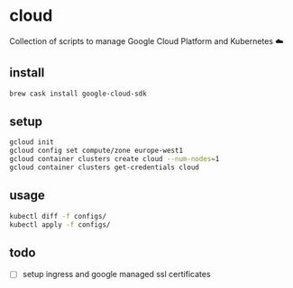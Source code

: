 # cloud

Collection of scripts to manage Google Cloud Platform and Kubernetes ☁️

## install

```sh
brew cask install google-cloud-sdk
```

## setup

```sh
gcloud init
gcloud config set compute/zone europe-west1
gcloud container clusters create cloud --num-nodes=1
gcloud container clusters get-credentials cloud
```

## usage

```sh
kubectl diff -f configs/
kubectl apply -f configs/
```

## todo

- [ ] setup ingress and google managed ssl certificates